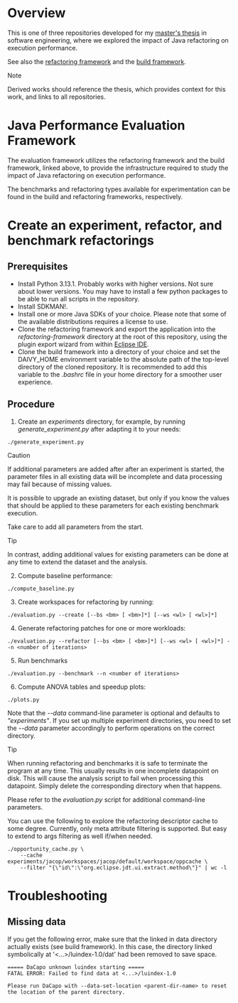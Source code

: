 # Overview
This is one of three repositories developed for my [master's thesis](https://lup.lub.lu.se/student-papers/search/publication/9204484) in software engineering, where we explored the impact of Java refactoring on execution performance.

See also the [refactoring framework](https://github.com/kaohl/alfine-refactoring) and the [build framework](https://github.com/kaohl/daivy).

> [!NOTE]
> Derived works should reference the thesis, which provides context for this work, and links to all repositories.

# Java Performance Evaluation Framework
The evaluation framework utilizes the refactoring framework and the build framework, linked above, to provide the infrastructure required to study the impact of Java refactoring on execution performance.

The benchmarks and refactoring types available for experimentation can be found in the build and refactoring frameworks, respectively.

# Create an experiment, refactor, and benchmark refactorings
## Prerequisites
- Install Python 3.13.1. Probably works with higher versions. Not sure about lower versions. You may have to install a few python packages to be able to run all scripts in the repository.
- Install SDKMAN!.
- Install one or more Java SDKs of your choice. Please note that some of the available distributions requires a license to use.
- Clone the refactoring framework and export the application into the *refactoring-framework* directory at the root of this repository, using the plugin export wizard from within [Eclipse IDE](https://www.eclipse.org/downloads/packages/release/2024-12/r).
- Clone the build framework into a directory of your choice and set the DAIVY_HOME environment variable to the absolute path of the top-level directory of the cloned repository. It is recommended to add this variable to the *.bashrc* file in your home directory for a smoother user experience.

## Procedure
1. Create an *experiments* directory, for example, by running *generate_experiment.py* after adapting it to your needs:
```
./generate_experiment.py
```
> [!CAUTION]
> If additional parameters are added after after an experiment is started, the parameter files in all existing data will be incomplete and data processing may fail because of missing values.
>
> It is possible to upgrade an existing dataset, but only if you know the values that should be applied to these parameters for each existing benchmark execution.
>
> Take care to add all parameters from the start.

> [!TIP]
> In contrast, adding additional values for existing parameters can be done at any time to extend the dataset and the analysis.
2. Compute baseline performance:
```
./compute_baseline.py
```
3. Create workspaces for refactoring by running:
```
./evaluation.py --create [--bs <bm> [ <bm>]*] [--ws <wl> [ <wl>]*]
```
4. Generate refactoring patches for one or more workloads:
```
./evaluation.py --refactor [--bs <bm> [ <bm>]*] [--ws <wl> [ <wl>]*] --n <number of iterations>
```
5. Run benchmarks
```
./evaluation.py --benchmark --n <number of iterations>
```
6. Compute ANOVA tables and speedup plots:
```
./plots.py 
```
Note that the *--data* command-line parameter is optional and defaults to *"experiments"*. If you set up multiple experiment directories, you need to set the *--data* parameter accordingly to perform operations on the correct directory.

> [!TIP]
> When running refactoring and benchmarks it is safe to terminate the program at any time. This usually results in one incomplete datapoint on disk. This will cause the analysis script to fail when processing this datapoint. Simply delete the corresponding directory when that happens.

Please refer to the *evaluation.py* script for additional command-line parameters.

You can use the following to explore the refactoring descriptor cache to some degree. Currently, only meta attribute filtering is supported. But easy to extend to args filtering as well if/when needed.
```
./opportunity_cache.py \
    --cache experiments/jacop/workspaces/jacop/default/workspace/oppcache \
    --filter "{\"id\":\"org.eclipse.jdt.ui.extract.method\"}" | wc -l
```

# Troubleshooting
## Missing data
If you get the following error, make sure that the linked in data directory actually exists (see build framework). In this case, the directory linked symbolically at '<...>/luindex-1.0/dat' had been removed to save space.
```
===== DaCapo unknown luindex starting =====
FATAL ERROR: Failed to find data at <...>/luindex-1.0

Please run DaCapo with --data-set-location <parent-dir-name> to reset the location of the parent directory.
```

